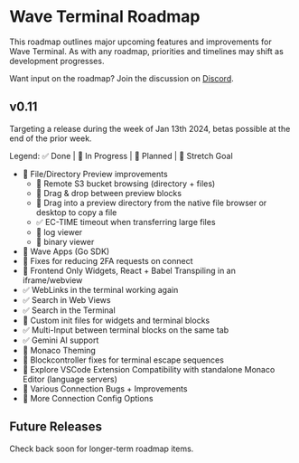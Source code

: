 # Wave Terminal Roadmap

This roadmap outlines major upcoming features and improvements for Wave Terminal. As with any roadmap, priorities and timelines may shift as development progresses.

Want input on the roadmap? Join the discussion on [Discord](https://discord.gg/XfvZ334gwU).

## v0.11

Targeting a release during the week of Jan 13th 2024, betas possible at the end of the prior week.

Legend: ✅ Done | 🔧 In Progress | 🔷 Planned | 🤞 Stretch Goal

- 🔷 File/Directory Preview improvements
  - 🔷 Remote S3 bucket browsing (directory + files)
  - 🔷 Drag & drop between preview blocks
  - 🔷 Drag into a preview directory from the native file browser or desktop to copy a file
  - ✅ EC-TIME timeout when transferring large files
  - 🤞 log viewer
  - 🤞 binary viewer
- 🔷 Wave Apps (Go SDK)
- 🔷 Fixes for reducing 2FA requests on connect
- 🔷 Frontend Only Widgets, React + Babel Transpiling in an iframe/webview
- ✅ WebLinks in the terminal working again
- ✅ Search in Web Views
- ✅ Search in the Terminal
- 🔷 Custom init files for widgets and terminal blocks
- ✅ Multi-Input between terminal blocks on the same tab
- ✅ Gemini AI support
- 🔷 Monaco Theming
- 🤞 Blockcontroller fixes for terminal escape sequences
- 🤞 Explore VSCode Extension Compatibility with standalone Monaco Editor (language servers)
- 🔧 Various Connection Bugs + Improvements
- 🔧 More Connection Config Options

## Future Releases

Check back soon for longer-term roadmap items.
